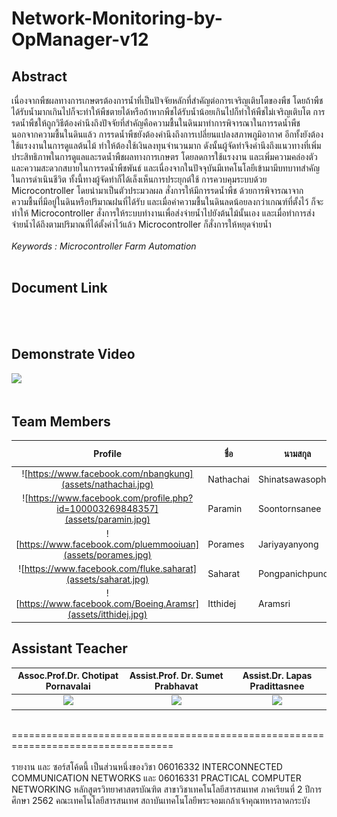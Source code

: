 # Network-Monitoring-by-OpManager-v12

## Abstract
   เนื่องจากพืชผลทางการเกษตรต้องการน้ำที่เป็นปัจจัยหลักที่สำคัญต่อการเจริญเติบโตของพืช โดยถ้าพืชได้รับน้ำมากเกินไปก็จะทำให้พืชตายได้หรือถ้าหากพืชได้รับน้ำน้อยเกินไปก็ทำให้พืชไม่เจริญเติบโต การรดน้ำพืชให้ถูกวิธีต้องคำนึงถึงปัจจัยที่สำคัญคือความชื้นในดินมาทำการพิจารณาในการรดน้ำพืช นอกจากความชื้นในดินแล้ว การรดน้ำพืชยังต้องคำนึงถึงการเปลี่ยนแปลงสภาพภูมิอากาศ อีกทั้งยังต้องใช้แรงงานในการดูแลต้นไม้ ทำให้ต้องใช้เงินลงทุนจำนวนมาก
ดังนั้นผู้จัดทำจึงคำนึงถึงแนวทางที่เพิ่มประสิทธิภาพในการดูแลและรดน้ำพืชผลทางการเกษตร โดยลดการใช้แรงงาน และเพิ่มความคล่องตัวและความสะดวกสบายในการรดน้ำพืชพันธ์ และเนื่องจากในปัจจุบันมีเทคโนโลยีเข้ามามีบทบาทสำคัญในการดำเนินชีวิต ทั้งนี้ทางผู้จัดทำก็ได้เล็งเห็นการประยุกต์ใช้ การควบคุมระบบด้วย Microcontroller โดยนำมาเป็นตัวประมวลผล สั่งการให้มีการรดน้ำพืช ด้วยการพิจารณาจากความชื้นที่มีอยู่ในดินหรือปริมาณฝนที่ได้รับ และเมื่อค่าความชื้นในดินลดน้อยลงกว่าเกณฑ์ที่ตั้งไว้ ก็จะทำให้ Microcontroller สั่งการให้ระบบทำงานเพื่อส่งจ่ายน้ำไปยังต้นไม้นั้นเอง และเมื่อทำการส่งจ่ายน้ำได้ถึงตามปริมาณที่ได้ตั้งค่าไว้แล้ว Microcontroller ก็สั่งการให้หยุดจ่ายน้ำ<br><br>
*Keywords : Microcontroller Farm Automation*<br><br>


## Document Link
<br><br>


## Demonstrate Video
[![](img/aaa.png)](https://www.youtube.com/watch?v=bZT4UT5Ej2Q&feature=youtu.be "")
<br><br>


## Team Members
| Profile |ชื่อ|นามสกุล|GitHub Username|รหัสนักศึกษา|
|:-:|--|------|---------------|---------|
|![https://www.facebook.com/nbangkung](assets/nathachai.jpg)|Nathachai|Shinatsawasophon|[@exzenous](https://github.com/exzenous)|61070049|
|![https://www.facebook.com/profile.php?id=100003269848357](assets/paramin.jpg)|Paramin|Soontornsanee|[@Paramin11798](https://github.com/Paramin11798)|61070114|
|![https://www.facebook.com/pluemmooiuan](assets/porames.jpg)|Porames|Jariyayanyong|[@huayong1678](https://github.com/huayong1678)|61070115|
|![https://www.facebook.com/fluke.saharat](assets/saharat.jpg)|Saharat|Pongpanichpund|[@fluk14150](https://github.com/fluk14150)|61070237|
|![https://www.facebook.com/Boeing.Aramsr](assets/itthidej.jpg)|Itthidej|Aramsri|[@Itthidej](https://github.com/Itthidej)|61070271|<br><br>


## Assistant Teacher
|Assoc.Prof.Dr. Chotipat Pornavalai|Assist.Prof. Dr. Sumet Prabhavat|Assist.Dr. Lapas Pradittasnee|
|:-:|:-:|:-:|
|![](img/Chotipat.jpg)|![](img/Sumet.jpg)|![](img/Lapas.jpg)|
<br>
==================================================================================<br><br>
รายงาน และ ซอร์สโค้ดนี้ เป็นส่วนหนึ่งของวิชา 
06016332 INTERCONNECTED COMMUNICATION NETWORKS และ
06016331 PRACTICAL COMPUTER NETWORKING 
หลักสูตรวิทยาศาสตรบัณฑิต สาขาวิชาเทคโนโลยีสารสนเทศ    
ภาคเรียนที่  2  ปีการศึกษา  2562  
คณะเทคโนโลยีสารสนเทศ   
สถาบันเทคโนโลยีพระจอมเกล้าเจ้าคุณทหารลาดกระบัง 
